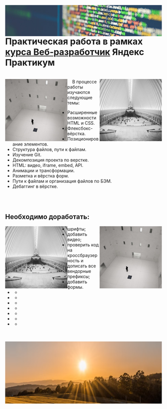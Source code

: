 <img align="right" src="./images/code.jpeg" alt="project photo" height="100" width="1100">

# Практическая работа в рамках [курса Веб‑разработчик](https://practicum.yandex.ru/web/) Яндекс Практикум
<br/>
&nbsp;&nbsp;&nbsp;
<img align="right" src="./images/cards-interliving.png" height="200" width="200">
<img align="left" src="./images/cards-question.png" alt="project photo" height="200" width="200"


В процессе работы изучаются следующие темы:

- Расширенные возможности HTML и CSS.
- Флексбокс-вёрстка.
- Позиционирование элементов.
- Структура файлов, пути к файлам.
- Изучение Git.
- Декомпозиция проекта по верстке.
- HTML: видео, iframe, embed, API.
- Анимации и трансформации.
- Разметка и вёрстка форм.
- Пути к файлам и организация файлов по БЭМ.
- Дебаггинг в вёрстке.

<br clear="right"/>
<br clear="left"/>

## Необходимо доработать:

<img align="right" src="./images/cards-question.png" alt="project photo" height="200" width="200">
<img align="left" src="./images/cards-interliving.png" height="200" width="200">

- шрифты;
- добавить видео;
- проверить код на кроссбраузерность и дописать все вендорные префиксы;
- добавить формы.
- +
- +
- +
- +
- +
- +
- +
 
 <br clear="right"/>
 <br clear="left"/>
 
<img align="right" src="./images/sun.PNG" height="200" width="1100">




